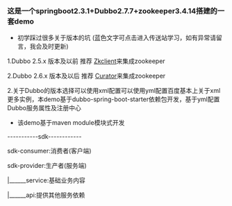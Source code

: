 ### 这是一个springboot2.3.1+Dubbo2.7.7+zookeeper3.4.14搭建的一套demo
- 初学踩过很多关于版本的坑 (蓝色文字可点击进入传送站学习，如有异常请留言，我会及时更新)

1.Dubbo 2.5.x 版本及以前 推荐 [Zkclient](https://www.jianshu.com/p/d6de2d21d744)来集成zookeeper 

2.Dubbo 2.6.x 版本及以后 推荐 [Curator](http://www.throwable.club/2018/12/16/zookeeper-curator-usage/#Zookeeper%E5%AE%A2%E6%88%B7%E7%AB%AFCurator%E4%BD%BF%E7%94%A8%E8%AF%A6%E8%A7%A3)来集成zookeeper

2.关于Dubbo的版本选择可以使用xml配置可以使用yml配置百度基本上关于xml更多实例，本demo基于dubbo-spring-boot-starter依赖包开发，基于yml配置Dubbo服务属性及注册中心

- 该demo基于maven module模块式开发 

-----------sdk------------

sdk-consumer:消费者(客户端)

sdk-provider:生产者(服务端)

|______service:基础业务内容

|______api:提供其他服务依赖